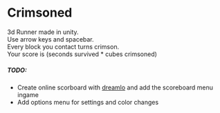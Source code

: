 # Crimsoned
3d Runner made in unity.  
Use arrow keys and spacebar.  
Every block you contact turns crimson.  
Your score is (seconds survived * cubes crimsoned)

##### TODO:
- Create online scorboard with [dreamlo](http://dreamlo.com/) and add the scoreboard menu ingame
- Add options menu for settings and color changes
